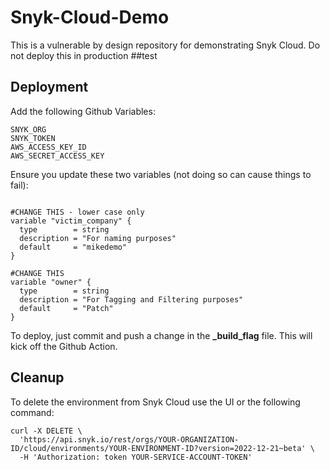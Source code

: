 # Snyk-Cloud-Demo

This is a vulnerable by design repository for demonstrating Snyk Cloud. Do not deploy this in production
##test

## Deployment

Add the following Github Variables:

```
SNYK_ORG
SNYK_TOKEN
AWS_ACCESS_KEY_ID
AWS_SECRET_ACCESS_KEY
```

Ensure you update these two variables (not doing so can cause things to fail):
```

#CHANGE THIS - lower case only
variable "victim_company" {
  type        = string
  description = "For naming purposes"
  default     = "mikedemo"
}

#CHANGE THIS
variable "owner" {
  type        = string
  description = "For Tagging and Filtering purposes"
  default     = "Patch"
}
```

To deploy, just commit and push a change in the <b>_build_flag</b> file. This will kick off the Github Action.

## Cleanup

To delete the environment from Snyk Cloud use the UI or the following command:

```
curl -X DELETE \
  'https://api.snyk.io/rest/orgs/YOUR-ORGANIZATION-ID/cloud/environments/YOUR-ENVIRONMENT-ID?version=2022-12-21~beta' \
  -H 'Authorization: token YOUR-SERVICE-ACCOUNT-TOKEN'
```

